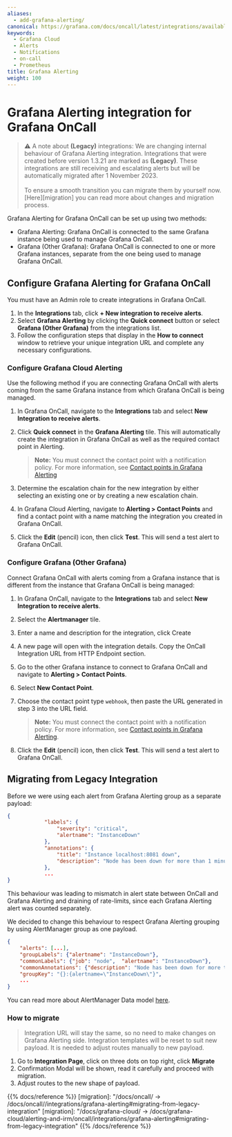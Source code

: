 ```yaml
---
aliases:
  - add-grafana-alerting/
canonical: https://grafana.com/docs/oncall/latest/integrations/available-integrations/configure-grafana-alerting/
keywords:
  - Grafana Cloud
  - Alerts
  - Notifications
  - on-call
  - Prometheus
title: Grafana Alerting
weight: 100
---
```


# Grafana Alerting integration for Grafana OnCall

> ⚠️ A note about **(Legacy)** integrations:
> We are changing internal behaviour of Grafana Alerting integration.
> Integrations that were created before version 1.3.21 are marked as **(Legacy)**.
> These integrations are still receiving and escalating alerts but will be automatically migrated after 1 November 2023.
> <br/><br/>
> To ensure a smooth transition you can migrate them by yourself now.
> [Here][migration] you can read more about changes and migration process.

Grafana Alerting for Grafana OnCall can be set up using two methods:

- Grafana Alerting: Grafana OnCall is connected to the same Grafana instance being used to manage Grafana OnCall.
- Grafana (Other Grafana): Grafana OnCall is connected to one or more Grafana instances, separate from the one being used to manage Grafana OnCall.

## Configure Grafana Alerting for Grafana OnCall

You must have an Admin role to create integrations in Grafana OnCall.

1. In the **Integrations** tab, click **+ New integration to receive alerts**.
2. Select **Grafana Alerting** by clicking the **Quick connect** button or select **Grafana (Other Grafana)** from
   the integrations list.
3. Follow the configuration steps that display in the **How to connect** window to retrieve your unique integration URL
   and complete any necessary configurations.

### Configure Grafana Cloud Alerting

Use the following method if you are connecting Grafana OnCall with alerts coming from the same Grafana instance from
which Grafana OnCall is being managed.

1. In Grafana OnCall, navigate to the **Integrations** tab and select **New Integration to receive alerts**.
1. Click **Quick connect** in the **Grafana Alerting** tile. This will automatically create the integration in Grafana
   OnCall as well as the required contact point in Alerting.

   > **Note:** You must connect the contact point with a notification policy. For more information, see
   > [Contact points in Grafana Alerting](https://grafana.com/docs/grafana/latest/alerting/unified-alerting/contact-points/)

1. Determine the escalation chain for the new integration by either selecting an existing one or by creating a new
   escalation chain.
1. In Grafana Cloud Alerting, navigate to **Alerting > Contact Points** and find a contact point with a name matching
   the integration you created in Grafana OnCall.
1. Click the **Edit** (pencil) icon, then click **Test**. This will send a test alert to Grafana OnCall.

### Configure Grafana (Other Grafana)

Connect Grafana OnCall with alerts coming from a Grafana instance that is different from the instance that Grafana
OnCall is being managed:

1. In Grafana OnCall, navigate to the **Integrations** tab and select **New Integration to receive alerts**.
2. Select the **Alertmanager** tile.
3. Enter a name and description for the integration, click Create
4. A new page will open with the integration details. Copy the OnCall Integration URL from HTTP Endpoint section.
5. Go to the other Grafana instance to connect to Grafana OnCall and navigate to **Alerting > Contact Points**.
6. Select **New Contact Point**.
7. Choose the contact point type `webhook`, then paste the URL generated in step 3 into the URL field.

   > **Note:** You must connect the contact point with a notification policy. For more information,
   > see [Contact points in Grafana Alerting](https://grafana.com/docs/grafana/latest/alerting/unified-alerting/contact-points/).

8. Click the **Edit** (pencil) icon, then click **Test**. This will send a test alert to Grafana OnCall.

## Migrating from Legacy Integration

Before we were using each alert from Grafana Alerting group as a separate payload:

```json
{
            "labels": {
                "severity": "critical",
                "alertname": "InstanceDown"
            },
            "annotations": {
                "title": "Instance localhost:8081 down",
                "description": "Node has been down for more than 1 minute"
            },
            ...
}
```

This behaviour was leading to mismatch in alert state between OnCall and Grafana Alerting and draining of rate-limits,
since each Grafana Alerting alert was counted separately.

We decided to change this behaviour to respect Grafana Alerting grouping by using AlertManager group as one payload.

```json
{
    "alerts": [...],
    "groupLabels": {"alertname": "InstanceDown"},
    "commonLabels": {"job": "node",  "alertname": "InstanceDown"},
    "commonAnnotations": {"description": "Node has been down for more than 1 minute"},
    "groupKey": "{}:{alertname=\"InstanceDown\"}",
    ...
}
```

You can read more about AlertManager Data model [here](https://prometheus.io/docs/alerting/latest/notifications/#data).

### How to migrate

> Integration URL will stay the same, so no need to make changes on Grafana Alerting side.
> Integration templates will be reset to suit new payload.
> It is needed to adjust routes manually to new payload.

1. Go to **Integration Page**, click on three dots on top right, click **Migrate**
2. Confirmation Modal will be shown, read it carefully and proceed with migration.
3. Adjust routes to the new shape of payload.

{{% docs/reference %}}
[migration]: "/docs/oncall/ -> /docs/oncall/<ONCALL VERSION>/integrations/grafana-alerting#migrating-from-legacy-integration"
[migration]: "/docs/grafana-cloud/ -> /docs/grafana-cloud/alerting-and-irm/oncall/integrations/grafana-alerting#migrating-from-legacy-integration"
{{% /docs/reference %}}

